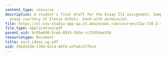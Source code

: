 ```yaml
---
content_type: resource
description: A student's final draft for the Essay III assignment. Sample student
  essay courtesy of Eleojo Ocholi. Used with permission.
file: https://ol-ocw-studio-app-qa.s3.amazonaws.com/courses/21w-730-2-the-creative-spark-fall-2004/292d1530170462c44dfde3fa4c377bc4_ess3_ideas_ug.pdf
file_type: application/pdf
parent_uid: bc95e690-5ceb-0919-503e-cc37d34ee356
resourcetype: Document
title: ess3_ideas_ug.pdf
uid: 292d1530-1704-62c4-4dfd-e3fa4c377bc4
---
```

